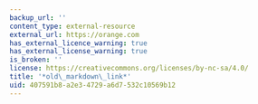 ```yaml
---
backup_url: ''
content_type: external-resource
external_url: https://orange.com
has_external_licence_warning: true
has_external_license_warning: true
is_broken: ''
license: https://creativecommons.org/licenses/by-nc-sa/4.0/
title: '*old\_markdown\_link*'
uid: 407591b8-a2e3-4729-a6d7-532c10569b12
---
```

